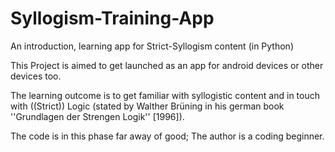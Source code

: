 # Syllogism-Training-App
An introduction, learning app for Strict-Syllogism content (in Python)

This Project is aimed to get launched as an app for android devices or other devices too.

The learning outcome is to get familiar with syllogistic content and in touch with ((Strict)) Logic (stated by Walther Brüning in his german book ''Grundlagen der Strengen Logik'' [1996]).

The code is in this phase far away of good; The author is a coding beginner.
